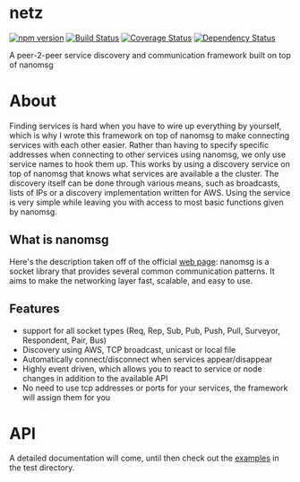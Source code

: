 # netz
[![npm version](https://badge.fury.io/js/netz.svg)](http://badge.fury.io/js/netz)
[![Build Status](https://travis-ci.org/mallocator/netz.svg?branch=master)](https://travis-ci.org/mallocator/netz)
[![Coverage Status](https://coveralls.io/repos/github/mallocator/netz/badge.svg?branch=master)](https://coveralls.io/github/mallocator/netz?branch=master)
[![Dependency Status](https://david-dm.org/mallocator/netz.svg)](https://david-dm.org/mallocator/netz)

A peer-2-peer service discovery and communication framework built on top of nanomsg

# About
Finding services is hard when you have to wire up everything by yourself, which is why I wrote this framework on top of nanomsg to make 
connecting services with each other easier. Rather than having to specify specific addresses when connecting to other services using
nanomsg, we only use service names to hook them up. This works by using a discovery service on top of nanomsg that knows what services
are available a the cluster. The discovery itself can be done through various means, such as broadcasts, lists of IPs or a discovery
implementation written for AWS. Using the service is very simple while leaving you with access to most basic functions given by nanomsg.

## What is nanomsg
Here's the description taken off of the official [web page](http://nanomsg.org):
nanomsg is a socket library that provides several common communication patterns. It aims to make the networking layer fast, scalable, and easy to use.

## Features
 * support for all socket types (Req, Rep, Sub, Pub, Push, Pull, Surveyor, Respondent, Pair, Bus)
 * Discovery using AWS, TCP broadcast, unicast or local file
 * Automatically connect/disconnect when services appear/disappear
 * Highly event driven, which allows you to react to service or node changes in addition to the available API
 * No need to use tcp addresses or ports for your services, the framework will assign them for you
 
 
# API

A detailed documentation will come, until then check out the [examples](test/examples.js) in the test directory.

